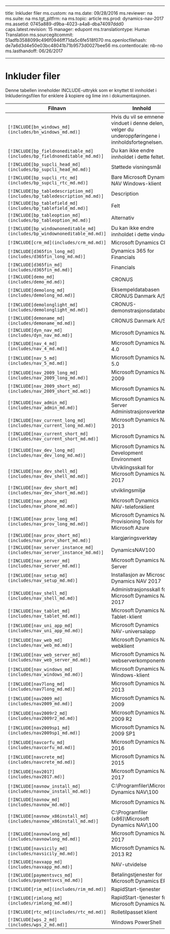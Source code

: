 
---
title: Inkluder filer
ms.custom: na
ms.date: 09/28/2016
ms.reviewer: na
ms.suite: na
ms.tgt_pltfrm: na
ms.topic: article
ms.prod: dynamics-nav-2017
ms.assetid: 0745a889-d9ba-4023-a4a8-dba74097ddd0
caps.latest.revision: 15
manager: edupont
ms.translationtype: Human Translation
ms.sourcegitcommit: 51adfb3588099c496f0946ff71da5c6fe518f070
ms.openlocfilehash: de7a6d3d4e50e03bc48041b71b9573d0027bee56
ms.contentlocale: nb-no
ms.lasthandoff: 06/26/2017

---

# <a name="include-files"></a>Inkluder filer

Denne tabellen inneholder INCLUDE-uttrykk som er knyttet til innholdet i Inkluderingsfilen for enklere å kopiere og lime inn i dokumentasjonen.

|Filnavn   |Innhold  |
|------------|---------|
|`[!INCLUDE[bn_windows_md](includes/bn_windows_md.md)]`|Hvis du vil se emnene for vinduet i denne delen, velger du underoppføringene i innholdsfortegnelsen.|
|`[!INCLUDE[bp_fieldnoneditable_md](includes/bp_fieldnoneditable_md.md)]`|Du kan ikke endre innholdet i dette feltet.|
|`[!INCLUDE[bp_supcli_head_md](includes/bp_supcli_head_md.md)]`|Støttede visningsmål|
|`[!INCLUDE[bp_supcli_rtc_md](includes/bp_supcli_rtc_md.md)]`|Bare Microsoft Dynamics NAV Windows-klient|
|`[!INCLUDE[bp_tabledescription_md](includes/bp_tabledescription_md.md)]`|Description| 
|`[!INCLUDE[bp_tablefield_md](includes/bp_tablefield_md.md)]`|Felt|
|`[!INCLUDE[bp_tableoption_md](includes/bp_tableoption_md.md)]`|Alternativ|
|`[!INCLUDE[bp_windownoneditable_md](includes/bp_windownoneditable_md.md)]`|Du kan ikke endre innholdet i dette vinduet.|
|`[!INCLUDE[crm_md](includes/crm_md.md)]`|Microsoft Dynamics CRM|
|`[!INCLUDE[d365fin_long_md](includes/d365fin_long_md.md)]`|Dynamics 365 for Financials|
|`[!INCLUDE[d365fin_md](includes/d365fin_md.md)]`|Financials|
|`[!INCLUDE[demo_md](includes/demo_md.md)]`|CRONUS|
|`[!INCLUDE[demolong_md](includes/demolong_md.md)]`|Eksempeldatabasen CRONUS Danmark A/S|
|`[!INCLUDE[demolonglight_md](includes/demolonglight_md.md)]`|CRONUS-demonstrasjonsdatabase|
|`[!INCLUDE[demoname_md](includes/demoname_md.md)]`|CRONUS Danmark A/S|
|`[!INCLUDE[dyn_nav_md](includes/dyn_nav_md.md)]`|Microsoft Dynamics NAV|
|`[!INCLUDE[nav_4_md](includes/nav_4_md.md)]`|Microsoft Dynamics NAV 4.0|
|`[!INCLUDE[nav_5_md](includes/nav_5_md.md)]`|Microsoft Dynamics NAV 5.0|
|`[!INCLUDE[nav_2009_long_md](includes/nav_2009_long_md.md)]`|Microsoft Dynamics NAV 2009|
|`[!INCLUDE[nav_2009_short_md](includes/nav_2009_short_md.md)]`|Microsoft Dynamics NAV|
|`[!INCLUDE[nav_admin_md](includes/nav_admin_md.md)]`|Microsoft Dynamics NAV Server Administrasjonsverktøy|
|`[!INCLUDE[nav_current_long_md](includes/nav_current_long_md.md)]`|Microsoft Dynamics NAV 2013|
|`[!INCLUDE[nav_current_short_md](includes/nav_current_short_md.md)]`|Microsoft Dynamics NAV|
|`[!INCLUDE[nav_dev_long_md](includes/nav_dev_long_md.md)]`|Microsoft Dynamics NAV Development Environment|
|`[!INCLUDE[nav_dev_shell_md](includes/nav_dev_shell_md.md)]`|Utviklingsskall for Microsoft Dynamics NAV 2017|
|`[!INCLUDE[nav_dev_short_md](includes/nav_dev_short_md.md)]`|utviklingsmiljø|
|`[!INCLUDE[nav_phone_md](includes/nav_phone_md.md)]`|Microsoft Dynamics NAV-telefonklient|
|`[!INCLUDE[nav_prov_long_md](includes/nav_prov_long_md.md)]`|Microsoft Dynamics NAV Provisioning Tools for Microsoft Azure|
|`[!INCLUDE[nav_prov_short_md](includes/nav_prov_short_md.md)]`|klargjøringsverktøy|
|`[!INCLUDE[nav_server_instance_md](includes/nav_server_instance_md.md)]`|DynamicsNAV100|
|`[!INCLUDE[nav_server_md](includes/nav_server_md.md)]`|Microsoft Dynamics NAV Server|
|`[!INCLUDE[nav_setup_md](includes/nav_setup_md.md)]`|Installasjon av Microsoft Dynamics NAV 2017|
|`[!INCLUDE[nav_shell_md](includes/nav_shell_md.md)]`|Administrasjonsskall for Microsoft Dynamics NAV 2017|
|`[!INCLUDE[nav_tablet_md](includes/nav_tablet_md.md)]`|Microsoft Dynamics NAV Tablet-klient|
|`[!INCLUDE[nav_uni_app_md](includes/nav_uni_app_md.md)]`|Microsoft Dynamics NAV-universalapp|
|`[!INCLUDE[nav_web_md](includes/nav_web_md.md)]`|Microsoft Dynamics NAV webklient|
|`[!INCLUDE[nav_web_server_md](includes/nav_web_server_md.md)]`|Microsoft Dynamics NAV webserverkomponenter|
|`[!INCLUDE[nav_windows_md](includes/nav_windows_md.md)]`|Microsoft Dynamics NAV Windows-klient|
|`[!INCLUDE[nav7long_md](includes/nav7long_md.md)]`|Microsoft Dynamics NAV 2013|
|`[!INCLUDE[nav2009_md](includes/nav2009_md.md)]`|Microsoft Dynamics NAV 2009|
|`[!INCLUDE[nav2009r2_md](includes/nav2009r2_md.md)]`|Microsoft Dynamics NAV 2009 R2|
|`[!INCLUDE[nav2009sp1_md](includes/nav2009sp1_md.md)]`|Microsoft Dynamics NAV 2009 SP1|
|`[!INCLUDE[navcorfu_md](includes/navcorfu_md.md)]`|Microsoft Dynamics NAV 2016|
|`[!INCLUDE[navcrete_md](includes/navcrete_md.md)]`|Microsoft Dynamics NAV 2015|
|`[!INCLUDE[nav2017](includes/nav2017.md)]`|Microsoft Dynamics NAV 2017|
|`[!INCLUDE[navnow_install_md](includes/navnow_install_md.md)]`|C:\\Programfiler\\Microsoft Dynamics NAV\\100|
|`[!INCLUDE[navnow_md](includes/navnow_md.md)]`|Microsoft Dynamics NAV|
|`[!INCLUDE[navnow_x86install_md](includes/navnow_x86install_md.md)]`|C:\\Programfiler \(x86\)\\Microsoft Dynamics NAV\\100|
|`[!INCLUDE[navnowlong_md](includes/navnowlong_md.md)]`|Microsoft Dynamics NAV 2017|
|`[!INCLUDE[navsicily_md](includes/navsicily_md.md)]`|Microsoft Dynamics NAV 2013 R2|
|`[!INCLUDE[navxapp_md](includes/navxapp_md.md)]`|NAV-utvidelse|
|`[!INCLUDE[paymentsvcs_md](includes/paymentsvcs_md.md)]`|Betalingstjenester for Microsoft Dynamics ERP|
|`[!INCLUDE[rim_md](includes/rim_md.md)]`|RapidStart-tjenester|
|`[!INCLUDE[rimlong_md](includes/rimlong_md.md)]`|RapidStart-tjenester for Microsoft Dynamics NAV|
|`[!INCLUDE[rtc_md](includes/rtc_md.md)]`|Rolletilpasset klient|
|`[!INCLUDE[wps_2_md](includes/wps_2_md.md)]`|Windows PowerShell|

